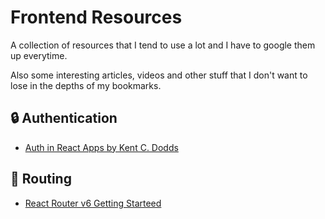 # Frontend Resources 

A collection of resources that I tend to use a lot and I have to google them up everytime.

Also some interesting articles, videos and other stuff that I don't want to lose in the depths of my bookmarks.

## :lock: Authentication

* [Auth in React Apps by Kent C. Dodds](https://kentcdodds.com/blog/authentication-in-react-applications)

## :twisted_rightwards_arrows: Routing

* [React Router v6 Getting Starteed](https://github.com/ReactTraining/react-router/blob/dev/docs/installation/getting-started.md)


